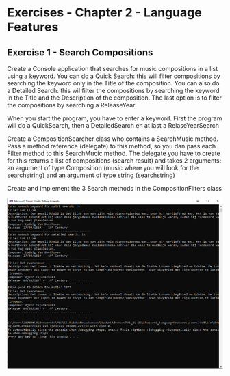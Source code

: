 # Exercises - Chapter 2 - Language Features

## Exercise 1 - Search Compositions
Create a Console application that searches for music compositions in a list using a keyword.
You can do a Quick Search: this will filter compositions by searching the keyword only in the Title of the composition.
You can also do a Detailed Search: this wil filter the compositions by searching the keyword in the Title and the Description of the composition.
The last option is to filter the compositions by searching a ReleaseYear.

When you start the program, you have to enter a keyword. First the program will do a QuickSearch, then a DetailedSearch en at last a RelaseYearSearch

Create a CompositionSearcher class who contains a SearchMusic method. Pass a method reference (delegate) to this method, so you dan pass each Filter method to this SearchMucic method.
The delegate you have to create for this returns a list of compositions (search result) and takes 2 arguments: an argument of type Composition (music where you will look for the searchstring) and an argument of type string (searchstring)

Create and implement the 3 Search methods in the CompositionFilters class


![alt text][img_exercise1_output]
 

[img_exercise1_output]:images/exercise1_Program_output.png "Ouptut Program"
